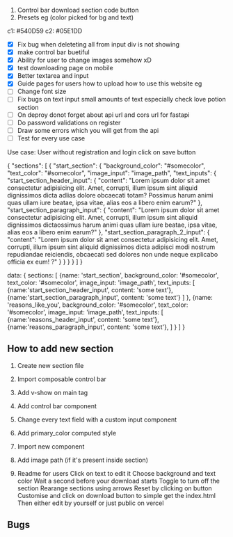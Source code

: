 1. Control bar download section code button 
2. Presets eg (color picked for bg and text)

c1: #540D59
c2: #05E1DD

- [x] Fix bug when deleteting all from input div is not showing 
- [x] make control bar buetiful
- [x] Ability for user to change images somehow xD
- [x] test downloading page on mobile
- [x] Better textarea and input
- [x] Guide pages for users how to upload how to use this website eg
- [ ] Change font size
- [ ] Fix bugs on text input small amounts of text especially check love potion section
- [ ] On deproy donot forget about api url and cors url for fastapi
- [ ] Do password validations on register
- [ ] Draw some errors which you will get from the api
- [ ] Test for every use case

Use case:
User without registration and login click on save button

{
    "sections": [
        {
            "start_section": {
                "background_color": "#somecolor",
                "text_color": "#somecolor",
                "image_input": "image_path",
                "text_inputs": {
                    "start_section_header_input": {
                        "content": "Lorem ipsum dolor sit amet consectetur adipisicing elit. Amet, corrupti, illum ipsum sint aliquid dignissimos dicta adlias dolore obcaecati totam? Possimus harum animi quas ullam iure beatae, ipsa vitae, alias eos a libero enim earum?"
                    },
                    "start_section_paragraph_input": {
                        "content": "Lorem ipsum dolor sit amet consectetur adipisicing elit. Amet, corrupti, illum ipsum sint aliquid dignissimos dictaossimus harum animi quas ullam iure beatae, ipsa vitae, alias eos a libero enim earum?"
                    },
                    "start_section_paragraph_2_input": {
                        "content": "Lorem ipsum dolor sit amet consectetur adipisicing elit. Amet, corrupti, illum ipsum sint aliquid dignissimos dicta adipisci modi nostrum repudiandae reiciendis, obcaecati sed dolores non unde neque explicabo officia ex eum! ?"
                    }
                }
            }
        }
    ]
}




data:
{
sections: [
        {name: 'start_section', background_color: '#somecolor', text_color: '#somecolor', image_input: 'image_path', text_inputs: 
        [
            {name:'start_section_header_input', content: 'some text'},
            {name:'start_section_paragraph_input', content: 'some text'}
        ]
        },
        {name: 'reasons_like_you', background_color: '#somecolor', text_color: '#somecolor', image_input: 'image_path', text_inputs: 
        [
            {name:'reasons_header_input', content: 'some text'},
            {name:'reasons_paragraph_input', content: 'some text'},
        ]
        }
    ]
}


## How to add new section 

1. Create new section file
2. Import composable control bar
3. Add v-show on main tag
3. Add control bar component
4. Change every text field with a custom input component
5. Add primary_color computed style 
5. Import new component
8. Add image path (if it's  present inside section)


1. Readme for users
Click on text to edit it
Choose background and text color
Wait a second before your download starts
Toggle to turn off the section 
Rearange sections using arrows
Reset by clicking on button
Customise and click on download button to simple get the index.html 
Then either edit by yourself or just public on vercel


## Bugs